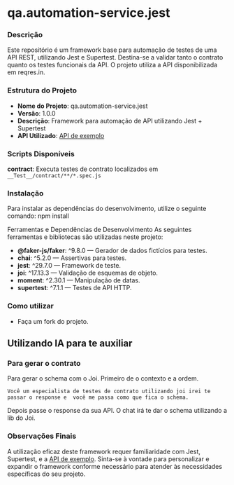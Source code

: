 # qa.automation-service.jest

### Descrição
Este repositório é um framework base para automação de testes de uma API REST, utilizando Jest e Supertest. Destina-se a validar tanto o contrato quanto os testes funcionais da API. O projeto utiliza a API disponibilizada em reqres.in.

### Estrutura do Projeto

- **Nome do Projeto**: qa.automation-service.jest
- **Versão**: 1.0.0
- **Descrição**: Framework para automação de API utilizando Jest + Supertest
- **API Utilizado**: [API de exemplo](reqres.in)

### Scripts Disponíveis

**contract**: Executa testes de contrato localizados em `__Test__/contract/**/*.spec.js`


### Instalação

Para instalar as dependências do desenvolvimento, utilize o seguinte comando:
npm install

Ferramentas e Dependências de Desenvolvimento
As seguintes ferramentas e bibliotecas são utilizadas neste projeto:

- **@faker-js/faker**: ^9.8.0 — Gerador de dados fictícios para testes.
- **chai**: ^5.2.0 — Assertivas para testes.
- **jest**: ^29.7.0 — Framework de teste.
- **joi**: ^17.13.3 — Validação de esquemas de objeto.
- **moment**: ^2.30.1 — Manipulação de datas.
- **supertest**: ^7.1.1 — Testes de API HTTP.


### Como utilizar

- Faça um fork do projeto.

## Utilizando IA para te auxiliar

### Para gerar o contrato 

Para gerar o schema com o Joi. Primeiro de o contexto e a ordem. 
```
Você um especialista de testes de contrato utilizando joi irei te passar o response e  você me passa como que fica o schema. 
```

Depois passe o response da sua API. O chat irá te dar o schema utilizando a lib do Joi.


### Observações Finais
A utilização eficaz deste framework requer familiaridade com Jest, Supertest, e a [API de exemplo](reqres.in). Sinta-se à vontade para personalizar e expandir o framework conforme necessário para atender às necessidades específicas do seu projeto.

